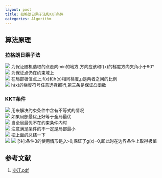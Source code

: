 ```yaml
---  
layout: post  
title: 拉格朗日乘子法和KKT条件  
categories: Algorithm  
---  
```

## 算法原理
### 拉格朗日乘子法
![](https://s3.jpg.cm/2020/08/15/uPISz.png)
为保证随机选取的点走向min的地方,方向应该和f(x)的梯度方向夹角小于90°  
![](https://s3.jpg.cm/2020/08/15/uPL3u.png)
为保证点仍在约束域上  
![](https://s3.jpg.cm/2020/08/15/uPRRG.png)
在局部极值点上,f(x)和h(x)相同梯度,μ是两者之间的比例  
![](https://s3.jpg.cm/2020/08/15/uLTue.png)
h(x)的梯度符号任意选择都行,第三条是保证凸函数  
### KKT条件
![](https://s3.jpg.cm/2020/08/15/uL9Pk.png)
用来解决约束条件中含有不等式的情况  
![](https://s3.jpg.cm/2020/08/15/uLiMr.png)
如果局部最优正好等于全局最优  
![](https://s3.jpg.cm/2020/08/15/uLa4y.png)
当全局最优不在约束条件内时  
![](https://s3.jpg.cm/2020/08/15/uLD85.png)
注意满足条件的不一定是局部最小  
![](https://s3.jpg.cm/2020/08/15/uLMkC.png)
把上面的总结一下  
![](https://s3.jpg.cm/2020/08/15/uLO9t.png)
![](https://s3.jpg.cm/2020/08/15/uPGQR.png)
[注]:条件3的使用情形是,λ>0,保证了g(x)=0,即此时在边界条件上取得极值  
## 参考文献
1. [KKT.pdf](http://www.csc.kth.se/utbildning/kth/kurser/DD3364/Lectures/KKT.pdf)  
